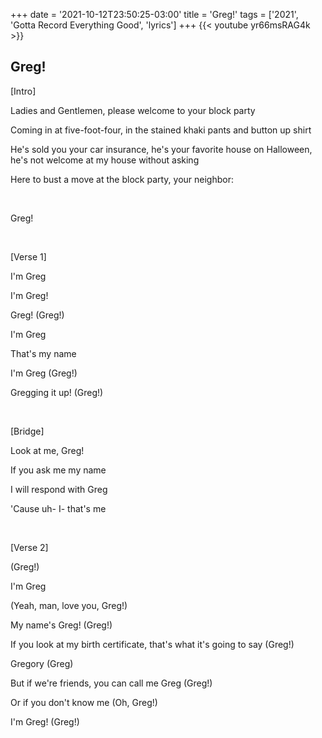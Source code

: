 +++
date = '2021-10-12T23:50:25-03:00'
title = 'Greg!'
tags = ['2021', 'Gotta Record Everything Good', 'lyrics']
+++
{{< youtube yr66msRAG4k >}}

## Greg!

[Intro]

Ladies and Gentlemen, please welcome to your block party

Coming in at five-foot-four, in the stained khaki pants and button up shirt

He's sold you your car insurance, he's your favorite house on Halloween, he's not welcome at my house without asking

Here to bust a move at the block party, your neighbor:

&nbsp;

Greg!

&nbsp;

[Verse 1]

I'm Greg

I'm Greg!

Greg! (Greg!)

I'm Greg

That's my name

I'm Greg (Greg!)

Gregging it up! (Greg!)

&nbsp;

[Bridge]

Look at me, Greg!

If you ask me my name

I will respond with Greg

'Cause uh- I- that's me

&nbsp;

[Verse 2]

(Greg!)

I'm Greg

(Yeah, man, love you, Greg!)

My name's Greg! (Greg!)

If you look at my birth certificate, that's what it's going to say (Greg!)

Gregory (Greg)

But if we're friends, you can call me Greg (Greg!)

Or if you don't know me (Oh, Greg!)

I'm Greg! (Greg!)